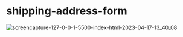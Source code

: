 # shipping-address-form
![screencapture-127-0-0-1-5500-index-html-2023-04-17-13_40_08](https://user-images.githubusercontent.com/113894253/232424719-292e35a2-070d-4632-a455-e69caba47c4a.png)
